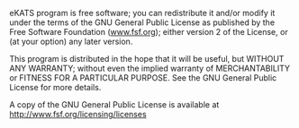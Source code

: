 eKATS program is free software; you can redistribute it and/or modify
it under the terms of the GNU General Public License as published by
the Free Software Foundation (www.fsf.org); either version 2 of the
License, or (at your option) any later version.

This program is distributed in the hope that it will be useful,
but WITHOUT ANY WARRANTY; without even the implied warranty of
MERCHANTABILITY or FITNESS FOR A PARTICULAR PURPOSE.  See the
GNU General Public License for more details.

A copy of the GNU General Public License is available at
http://www.fsf.org/licensing/licenses

